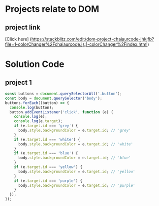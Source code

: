 # Projects relate to DOM

##  project link
[Click here] (https://stackblitz.com/edit/dom-project-chaiaurcode-jhkjfb?file=1-colorChanger%2Fchaiaurcode.js,1-colorChanger%2Findex.html)

# Solution Code 

## project 1
```javascript
const buttons = document.querySelectorAll('.button');
const body = document.querySelector('body');
buttons.forEach((button) => {
  console.log(button);
  button.addEventListener('click', function (e) {
    console.log(e);
    console.log(e.target);
    if (e.target.id === 'grey') {
      body.style.backgroundColor = e.target.id; // 'grey'
    }
    if (e.target.id === 'white') {
      body.style.backgroundColor = e.target.id; // 'white'
    }
    if (e.target.id === 'blue') {
      body.style.backgroundColor = e.target.id; // 'blue'
    }
    if (e.target.id === 'yellow') {
      body.style.backgroundColor = e.target.id; // 'yellow'
    }
    if (e.target.id === 'purple') {
      body.style.backgroundColor = e.target.id; // 'purple'
    }
  });
});


```